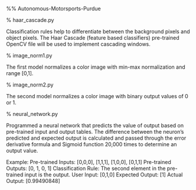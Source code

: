 %% Autonomous-Motorsports-Purdue

% haar_cascade.py

Classification rules help to differentiate between the background pixels and object pixels. 
The Haar Cascade (feature based classifiers) pre-trained OpenCV file will be used to implement cascading windows.

% image_norm1.py

The first model normalizes a color image with min-max normalization and range [0,1]. 

% image_norm2.py

The second model normalizes a color image with binary output values of 0 or 1.

% neural_network.py

Programmed a neural network that predicts the value of output based on pre-trained input and output tables. 
The difference between the neuron’s predicted and expected output is calculated and passed through the 
error derivative formula and Sigmoid function 20,000 times to determine an output value. 

Example:
Pre-trained Inputs: [0,0,0], [1,1,1], [1,0,0], [0,1,1]
Pre-trained Outputs: [0, 1, 0, 1]
Classification Rule: The second element in the pre-trained input is the output. 
User Input: [0,1,0]
Expected Output: [1]
Actual Output: [0.99490848]
